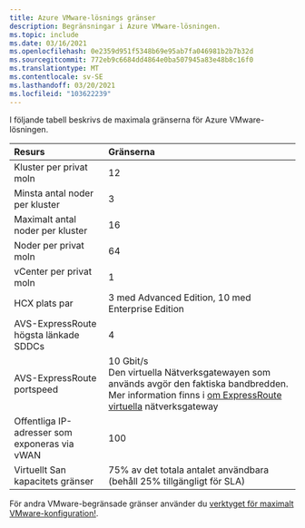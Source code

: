 ```yaml
---
title: Azure VMware-lösnings gränser
description: Begränsningar i Azure VMware-lösningen.
ms.topic: include
ms.date: 03/16/2021
ms.openlocfilehash: 0e2359d951f5348b69e95ab7fa046981b2b7b32d
ms.sourcegitcommit: 772eb9c6684dd4864e0ba507945a83e48b8c16f0
ms.translationtype: MT
ms.contentlocale: sv-SE
ms.lasthandoff: 03/20/2021
ms.locfileid: "103622239"
---
```

<!-- Used in /azure/azure-resource-manager/management/azure-subscription-service-limits.md -->

I följande tabell beskrivs de maximala gränserna för Azure VMware-lösningen.

| **Resurs** | **Gränserna** |
| :-- | :-- |
| Kluster per privat moln | 12 |
| Minsta antal noder per kluster | 3 |
| Maximalt antal noder per kluster | 16 |
| Noder per privat moln | 64 |
| vCenter per privat moln | 1  |
| HCX plats par | 3 med Advanced Edition, 10 med Enterprise Edition |
| AVS-ExpressRoute högsta länkade SDDCs | 4 |
| AVS-ExpressRoute portspeed | 10 Gbit/s<br />Den virtuella Nätverksgatewayen som används avgör den faktiska bandbredden. Mer information finns i [om ExpressRoute virtuella](../../expressroute/expressroute-about-virtual-network-gateways.md) nätverksgateway | 
| Offentliga IP-adresser som exponeras via vWAN | 100 |
| Virtuellt San kapacitets gränser | 75% av det totala antalet användbara (behåll 25% tillgängligt för SLA)  |

För andra VMware-begränsade gränser använder du [verktyget för maximalt VMware-konfiguration!](https://configmax.vmware.com/).
